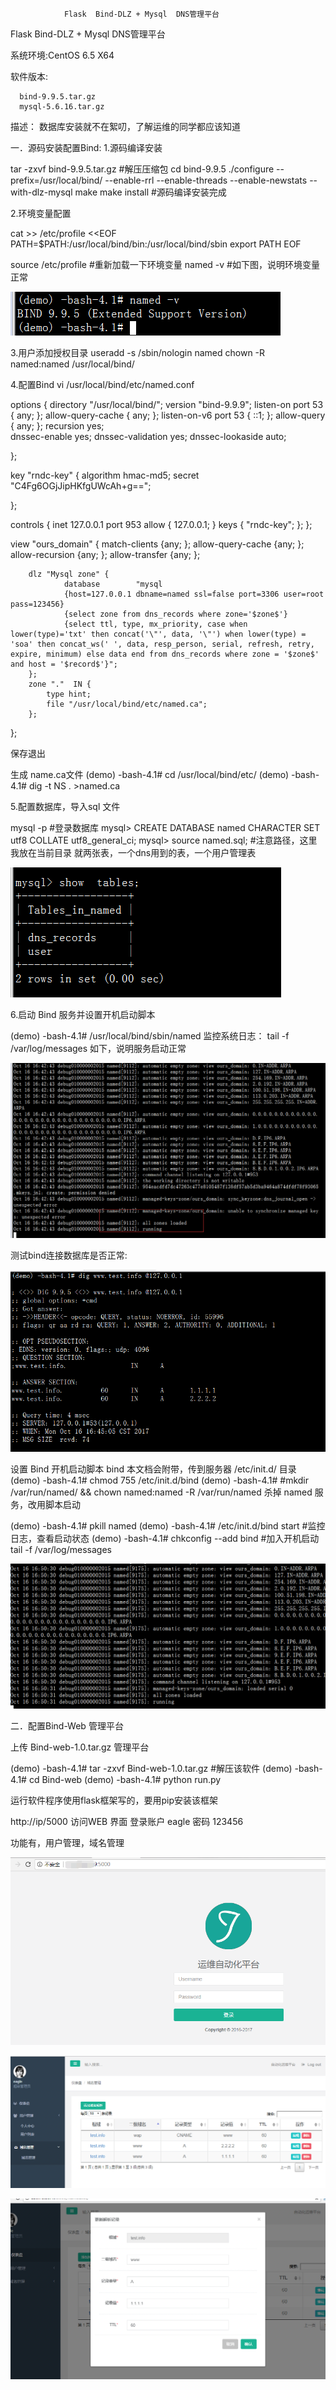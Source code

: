                 Flask  Bind-DLZ + Mysql  DNS管理平台

Flask  Bind-DLZ + Mysql  DNS管理平台

系统环境:CentOS 6.5 X64

软件版本: 

      bind-9.9.5.tar.gz  
      mysql-5.6.16.tar.gz
描述： 
数据库安装就不在絮叨，了解运维的同学都应该知道

一．源码安装配置Bind:
1.源码编译安装

 tar -zxvf  bind-9.9.5.tar.gz           #解压压缩包
 cd bind-9.9.5
./configure --prefix=/usr/local/bind/ --enable-rrl --enable-threads --enable-newstats --with-dlz-mysql
 make
 make install           #源码编译安装完成

 
2.环境变量配置

cat >>  /etc/profile  <<EOF 
PATH=$PATH:/usr/local/bind/bin:/usr/local/bind/sbin
export  PATH
EOF

 source  /etc/profile  #重新加载一下环境变量
 named -v           #如下图，说明环境变量正常

![image](https://github.com/1032231418/doc/blob/master/images/1.png)


3.用户添加授权目录
 useradd  -s  /sbin/nologin  named
 chown  -R named:named /usr/local/bind/





4.配置Bind
 vi /usr/local/bind/etc/named.conf

options {
        directory       "/usr/local/bind/";
        version         "bind-9.9.9";
        listen-on port 53 { any; };
        allow-query-cache { any; };
        listen-on-v6 port 53 { ::1; };
        allow-query     { any; };
        recursion yes;    
        dnssec-enable yes;
        dnssec-validation yes;
        dnssec-lookaside auto;

};
 
 
key "rndc-key" {
        algorithm hmac-md5;
        secret "C4Fg6OGjJipHKfgUWcAh+g==";

};
 
controls {
        inet 127.0.0.1 port 953
                allow { 127.0.0.1; } keys { "rndc-key"; };
};
 
 
view "ours_domain" {
        match-clients           {any; };
        allow-query-cache           {any; };
        allow-recursion          {any; };
        allow-transfer          {any; };
 
        dlz "Mysql zone" {
                database        "mysql
                {host=127.0.0.1 dbname=named ssl=false port=3306 user=root pass=123456}
                {select zone from dns_records where zone='$zone$'}
                {select ttl, type, mx_priority, case when lower(type)='txt' then concat('\"', data, '\"') when lower(type) = 'soa' then concat_ws(' ', data, resp_person, serial, refresh, retry, expire, minimum) else data end from dns_records where zone = '$zone$' and host = '$record$'}"; 
        };
        zone "."  IN {
            type hint;
            file "/usr/local/bind/etc/named.ca";
        };
 
};

保存退出

生成 name.ca文件
(demo) -bash-4.1# cd /usr/local/bind/etc/
(demo) -bash-4.1# dig -t NS .  >named.ca

5.配置数据库，导入sql 文件

 mysql -p   #登录数据库
mysql> CREATE DATABASE  named   CHARACTER SET utf8 COLLATE utf8_general_ci; 
mysql> source named.sql;             #注意路径，这里我放在当前目录
就两张表，一个dns用到的表，一个用户管理表

![image](https://github.com/1032231418/doc/blob/master/images/2.png)


6.启动  Bind 服务并设置开机启动脚本

(demo) -bash-4.1# /usr/local/bind/sbin/named
监控系统日志：
 tail -f /var/log/messages
如下，说明服务启动正常

![image](https://github.com/1032231418/doc/blob/master/images/3.png)

测试bind连接数据库是否正常:

![image](https://github.com/1032231418/doc/blob/master/images/4.png)


设置 Bind  开机启动脚本
bind 本文档会附带，传到服务器  /etc/init.d/ 目录
(demo) -bash-4.1# chmod  755 /etc/init.d/bind 
(demo) -bash-4.1# #mkdir  /var/run/named/ && chown  named:named -R /var/run/named 
杀掉 named  服务，改用脚本启动

(demo) -bash-4.1# pkill  named
(demo) -bash-4.1# /etc/init.d/bind  start            #监控日志，查看启动状态
(demo) -bash-4.1# chkconfig  --add bind            #加入开机启动
 tail -f /var/log/messages

![image](https://github.com/1032231418/doc/blob/master/images/5.png)


二．配置Bind-Web 管理平台

上传 Bind-web-1.0.tar.gz 管理平台

(demo) -bash-4.1# tar -zxvf Bind-web-1.0.tar.gz  #解压该软件
(demo) -bash-4.1# cd Bind-web 
(demo) -bash-4.1# python  run.py     

运行软件程序使用flask框架写的，要用pip安装该框架

http://ip/5000   访问WEB 界面 登录账户 eagle 密码 123456

功能有，用户管理，域名管理

![image](https://github.com/1032231418/doc/blob/master/images/6.png)



![image](https://github.com/1032231418/doc/blob/master/images/7.png)

				
![image](https://github.com/1032231418/doc/blob/master/images/8.png)


